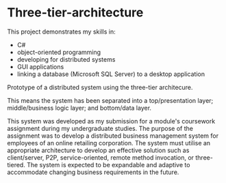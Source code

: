 # Three-tier-architecture

This project demonstrates my skills in:
* C#
* object-oriented programming
* developing for distributed systems
* GUI applications
* linking a database (Microsoft SQL Server) to a desktop application

Prototype of a distributed system using the three-tier architecure. 

This means the system has been separated into a top/presentation layer; middle/business logic layer; and bottom/data layer.

This system was developed as my submission for a module's coursework assignment during my undergraduate studies. The purpose of the assignment was to develop a distributed business management system for employees of an online retailing corporation. The system must utilise an appropriate architecture to develop an effective solution such as client/server, P2P, service-oriented, remote method invocation, or three-tiered. The system is expected to be expandable and adaptive to accommodate changing business requirements in the future.
